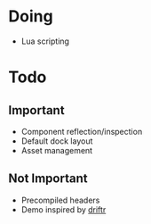 # Doing
- Lua scripting

# Todo
## Important
- Component reflection/inspection
- Default dock layout
- Asset management

## Not Important
- Precompiled headers
- Demo inspired by [driftr](https://kindanice.itch.io/driftr)
